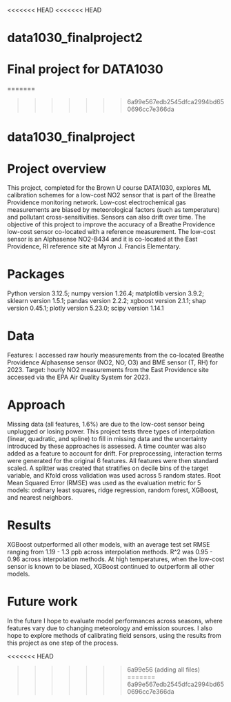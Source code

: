 <<<<<<< HEAD
<<<<<<< HEAD
# data1030_finalproject2
Final project for DATA1030
=======
=======
>>>>>>> 6a99e567edb2545dfca2994bd650696cc7e366da
# data1030_finalproject

# Project overview

This project, completed for the Brown U course DATA1030, explores ML calibration schemes for a low-cost NO2 sensor that is part of the Breathe Providence monitoring network. Low-cost electrochemical gas measurements are biased by meteorological factors (such as temperature) and pollutant cross-sensitivities. Sensors can also drift over time. The objective of this project to improve the accuracy of a Breathe Providence low-cost sensor co-located with a reference measurement. The low-cost sensor is an Alphasense NO2-B434 and it is co-located at the East Providence, RI reference site at Myron J. Francis Elementary. 

# Packages
Python version 3.12.5; 
numpy version 1.26.4; 
matplotlib version 3.9.2; 
sklearn version 1.5.1; 
pandas version 2.2.2; 
xgboost version 2.1.1; 
shap version 0.45.1; 
plotly version 5.23.0; 
scipy version 1.14.1 

# Data

Features: I accessed raw hourly measurements from the co-located Breathe Providence Alphasense sensor (NO2, NO, O3) and BME sensor (T, RH) for 2023. Target: hourly NO2 measurements from the East Providence site accessed via the EPA Air Quality System for 2023. 

# Approach

Missing data (all features, 1.6%) are due to the low-cost sensor being unplugged or losing power. This project tests three types of interpolation (linear, quadratic, and spline) to fill in missing data and the uncertainty introduced by these approaches is assessed. A time counter was also added as a feature to account for drift. For preprocessing, interaction terms were generated for the original 6 features. All features were then standard scaled. A splitter was created that stratifies on decile bins of the target variable, and Kfold cross validation was used across 5 random states. Root Mean Squared Error (RMSE) was used as the evaluation metric for 5 models: ordinary least squares, ridge regression, random forest, XGBoost, and nearest neighbors. 

# Results
XGBoost outperformed all other models, with an average test set RMSE ranging from 1.19 - 1.3 ppb across interpolation methods. R^2 was 0.95 - 0.96 across interpolation methods. At high temperatures, when the low-cost sensor is known to be biased, XGBoost continued to outperform all other models. 

# Future work
In the future I hope to evaluate model performances across seasons, where features vary due to changing meteorology and emission sources. I also hope to explore methods of calibrating field sensors, using the results from this project as one step of the process.  





<<<<<<< HEAD
>>>>>>> 6a99e56 (adding all files)
=======
>>>>>>> 6a99e567edb2545dfca2994bd650696cc7e366da
